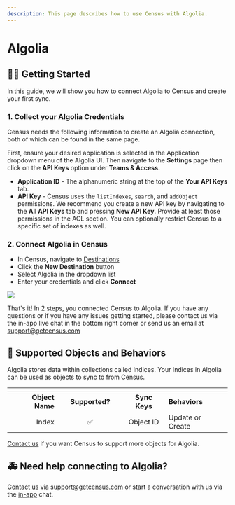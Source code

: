 ```yaml
---
description: This page describes how to use Census with Algolia.
---
```


# Algolia

## 🏃‍♀️ Getting Started

In this guide, we will show you how to connect Algolia to Census and create your first sync.

### 1. Collect your Algolia Credentials

Census needs the following information to create an Algolia connection, both of which can be found in the same page.&#x20;

First, ensure your desired application is selected in the Application dropdown menu of the Algolia UI. Then navigate to the **Settings** page then click on the **API Keys** option under **Teams & Access.**

* **Application ID** - The alphanumeric string at the top of the **Your API Keys** tab.
* **API Key** - Census uses the `listIndexes`, `search`, and `addObject` permissions. We recommend you create a new API key by navigating to the **All API Keys** tab and pressing **New API Key**. Provide at least those permissions in the ACL section. You can optionally restrict Census to a specific set of indexes as well.&#x20;

### 2. Connect Algolia in Census

* In Census, navigate to [Destinations](https://app.getcensus.com/destinations)
* Click the **New Destination** button
* Select Algolia in the dropdown list
* Enter your credentials and click **Connect**

![](<../.gitbook/assets/Screen Shot 2022-04-01 at 2.42.38 PM.png>)

That's it! In 2 steps, you connected Census to Algolia. If you have any questions or if you have any issues getting started, please contact us via the in-app live chat in the bottom right corner or send us an email at support@getcensus.com

## 🔄 Supported Objects and Behaviors

Algolia stores data within collections called Indices. Your Indices in Algolia can be used as objects to sync to from Census.

<table data-header-hidden><thead><tr><th align="right"></th><th width="132" align="center"></th><th align="center"></th><th></th></tr></thead><tbody><tr><td align="right"><strong>Object Name</strong></td><td align="center"><strong>Supported?</strong></td><td align="center"><strong>Sync Keys</strong></td><td><strong>Behaviors</strong></td></tr><tr><td align="right">Index</td><td align="center">✅</td><td align="center">Object ID</td><td>Update or Create</td></tr></tbody></table>

[Contact us](mailto:support@getcensus.com) if you want Census to support more objects for Algolia.

## 🚑 Need help connecting to Algolia?

[Contact us](mailto:support@getcensus.com) via support@getcensus.com or start a conversation with us via the [in-app](https://app.getcensus.com) chat.
